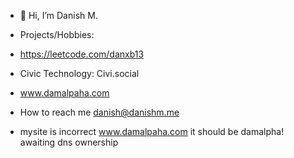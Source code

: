 - 👋 Hi, I’m Danish M.
- Projects/Hobbies:
- https://leetcode.com/danxb13	
- Civic Technology: Civi.social
- www.damalpaha.com    
- How to reach me danish@danishm.me

- mysite is incorrect www.damalpaha.com it should be damalpha! awaiting dns ownership

<!---
mrscraps13/mrscraps13 is a ✨ special ✨ repository because its `README.md` (this file) appears on your GitHub profile.
You can click the Preview link to take a look at your changes.
--->
